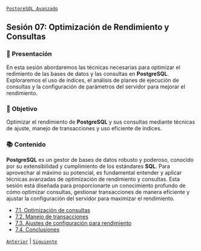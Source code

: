 [`PostgreSQL Avanzado`](../README.md)

## Sesión 07: Optimización de Rendimiento y Consultas

### 🌿 Presentación 

En esta sesión abordaremos las técnicas necesarias para optimizar el redimiento de las bases de datos y las consultas en **PostgreSQL**. Exploraremos el uso de índices, el análisis de planes de ejecución de consultas y la configuración de parámetros del servidor para mejorar el rendimiento.

### 🎯 Objetivo

Optimizar el rendimiento de **PostgreSQL** y sus consultas mediante técnicas de ajuste, manejo de transacciones y uso eficiente de índices.

### 📚 Contenido

**PostgreSQL** es un gestor de bases de datos robusto y poderoso, conocido por su extensibilidad y cumplimiento de los estándares **SQL**. Para aprovechar al máximo su potencial, es fundamental entender y aplicar técnicas avanzadas de optimización de rendimiento y consultas. Esta sesión está diseñada para proporcionarte un conocimiento profundo de cómo optimizar consultas, gestionar transacciones de manera eficiente y ajustar la configuración del servidor para maximizar el rendimiento.

- [7.1. Optimización de consultas](tema01/README.md)
- [7.2. Manejo de transacciones](tema02/README.md)
- [7.3. Ajustes de configuración para rendimiento](tema03/README.md)
- [7.4. Conclusiones](tema04/README.md)

[`Anterior`](../sesion06/tema05/README.md) | [`Siguiente`](tema01/README.md)